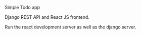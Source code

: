 Simple Todo app

Django REST API and React JS frontend.

Run the react development server as well as the django server.
